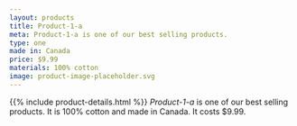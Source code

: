 ```yaml
---
layout: products
title: Product-1-a
meta: Product-1-a is one of our best selling products.
type: one
made in: Canada
price: $9.99
materials: 100% cotton
image: product-image-placeholder.svg
---
```


{{% include product-details.html %}}
*Product-1-a* is one of our best selling products. It is 100% cotton and made in Canada. It costs $9.99.

